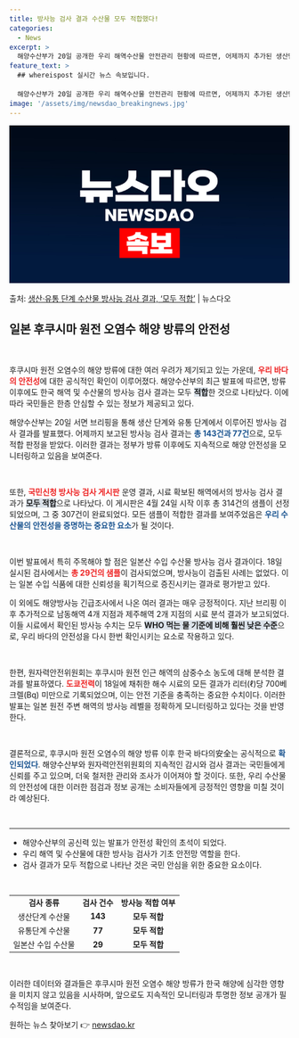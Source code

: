 ```yaml
---
title: 방사능 검사 결과 수산물 모두 적합했다!
categories:
  - News
excerpt: >
  해양수산부가 20일 공개한 우리 해역수산물 안전관리 현황에 따르면, 어제까지 추가된 생산단계와 유통단계 수산…
feature_text: >
  ## whereispost 실시간 뉴스 속보입니다.

  해양수산부가 20일 공개한 우리 해역수산물 안전관리 현황에 따르면, 어제까지 추가된 생산단계와 유통단계 수산…
image: '/assets/img/newsdao_breakingnews.jpg'
---
```


![뉴스다오 속보](/assets/img/newsdao_breakingnews.jpg)

<p>출처: <a href="https://newsdao.kr/2841" rel="dofollow">생산·유통 단계 수산물 방사능 검사 결과, ‘모두 적합’</a> | 뉴스다오</p>

<h2 data-ke-size="size26">일본 후쿠시마 원전 오염수 해양 방류의 안전성</h2>

<p data-ke-size="size16">&nbsp;</p>

후쿠시마 원전 오염수의 해양 방류에 대한 여러 우려가 제기되고 있는 가운데, <b><span style="color: #ee2323;">우리 바다의 안전성</span></b>에 대한 공식적인 확인이 이루어졌다. 해양수산부의 최근 발표에 따르면, 방류 이후에도 한국 해역 및 수산물의 방사능 검사 결과는 모두 <b><span style="background-color: #21538527;">적합</span></b>한 것으로 나타났다. 이에 따라 국민들은 한층 안심할 수 있는 정보가 제공되고 있다.

해양수산부는 20일 서면 브리핑을 통해 생산 단계와 유통 단계에서 이루어진 방사능 검사 결과를 발표했다. 어제까지 보고된 방사능 검사 결과는 <b><span style="color: #1a5490;">총 143건과 77건</span></b>으로, 모두 적합 판정을 받았다. 이러한 결과는 정부가 방류 이후에도 지속적으로 해양 안전성을 모니터링하고 있음을 보여준다.

<p data-ke-size="size16">&nbsp;</p>

또한, <b><span style="color: #ee2323;">국민신청 방사능 검사 게시판</span></b> 운영 결과, 시료 확보된 해역에서의 방사능 검사 결과가 <b><span style="background-color: #21538527;">모두 적합</span></b>으로 나타났다. 이 게시판은 4월 24일 시작 이후 총 314건의 샘플이 선정되었으며, 그 중 307건이 완료되었다. 모든 샘플이 적합한 결과를 보여주었음은 <b><span style="color: #1a5490;">우리 수산물의 안전성을 증명하는 중요한 요소</span></b>가 될 것이다.

<p data-ke-size="size16">&nbsp;</p>

이번 발표에서 특히 주목해야 할 점은 일본산 수입 수산물 방사능 검사 결과이다. 18일 실시된 검사에서는 <b><span style="color: #ee2323;">총 29건의 샘플</span></b>이 검사되었으며, 방사능이 검출된 사례는 없었다. 이는 일본 수입 식품에 대한 신뢰성을 획기적으로 증진시키는 결과로 평가받고 있다.

이 외에도 해양방사능 긴급조사에서 나온 여러 결과는 매우 긍정적이다. 지난 브리핑 이후 추가적으로 남동해역 4개 지점과 제주해역 2개 지점의 시료 분석 결과가 보고되었다. 이들 시료에서 확인된 방사능 수치는 모두 <b><span style="background-color: #21538527;">WHO 먹는 물 기준에 비해 훨씬 낮은 수준</span></b>으로, 우리 바다의 안전성을 다시 한번 확인시키는 요소로 작용하고 있다.

<p data-ke-size="size16">&nbsp;</p>

한편, 원자력안전위원회는 후쿠시마 원전 인근 해역의 삼중수소 농도에 대해 분석한 결과를 발표하였다. <b><span style="color: #ee2323;">도쿄전력</span></b>이 18일에 채취한 해수 시료의 모든 결과가 리터(ℓ)당 700베크렐(Bq) 미만으로 기록되었으며, 이는 안전 기준을 충족하는 중요한 수치이다. 이러한 발표는 일본 원전 주변 해역의 방사능 레벨을 정확하게 모니터링하고 있다는 것을 반영한다.

<p data-ke-size="size16">&nbsp;</p>

결론적으로, 후쿠시마 원전 오염수의 해양 방류 이후 한국 바다의安全는 공식적으로 <b><span style="color: #1a5490;">확인되었다</span></b>. 해양수산부와 원자력안전위원회의 지속적인 감시와 검사 결과는 국민들에게 신뢰를 주고 있으며, 더욱 철저한 관리와 조사가 이어져야 할 것이다. 또한, 우리 수산물의 안전성에 대한 이러한 점검과 정보 공개는 소비자들에게 긍정적인 영향을 미칠 것이라 예상된다. 

<p data-ke-size="size16">&nbsp;</p>

<hr>

<ul>
<li>해양수산부의 공신력 있는 발표가 안전성 확인의 초석이 되었다.</li>
<li>우리 해역 및 수산물에 대한 방사능 검사가 기초 안전망 역할을 한다.</li>
<li>검사 결과가 모두 적합으로 나타난 것은 국민 안심을 위한 중요한 요소이다.</li>
</ul>

<p data-ke-size="size16">&nbsp;</p>

<table style="width: 100%; border-collapse: collapse;">
<tr>
<td style="text-align: center; height: 17px;"><b>검사 종류</b></td>
<td style="text-align: center; height: 17px;"><b>검사 건수</b></td>
<td style="text-align: center; height: 17px;"><b>방사능 적합 여부</b></td>
</tr>
<tr>
<td style="text-align: center; height: 17px;">생산단계 수산물</td>
<td style="text-align: center; height: 17px;"><b>143</b></td>
<td style="text-align: center; height: 17px;"><b>모두 적합</b></td>
</tr>
<tr>
<td style="text-align: center; height: 17px;">유통단계 수산물</td>
<td style="text-align: center; height: 17px;"><b>77</b></td>
<td style="text-align: center; height: 17px;"><b>모두 적합</b></td>
</tr>
<tr>
<td style="text-align: center; height: 17px;">일본산 수입 수산물</td>
<td style="text-align: center; height: 17px;"><b>29</b></td>
<td style="text-align: center; height: 17px;"><b>모두 적합</b></td>
</tr>
</table>

<p data-ke-size="size16">&nbsp;</p>

이러한 데이터와 결과들은 후쿠시마 원전 오염수 해양 방류가 한국 해양에 심각한 영향을 미치지 않고 있음을 시사하며, 앞으로도 지속적인 모니터링과 투명한 정보 공개가 필수적임을 보여준다. 

원하는 뉴스 찾아보기 👉 <a href="https://newsdao.kr" rel="dofollow">newsdao.kr</a>


